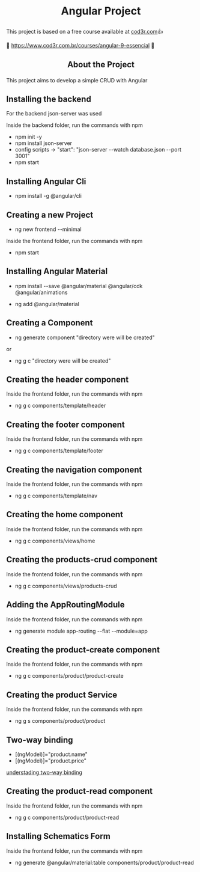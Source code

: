 # <p align="center">Angular Project</p>

This project is based on a free course available at [cod3r.com](https://www.cod3r.com.br):+1:

:eyes: https://www.cod3r.com.br/courses/angular-9-essencial :eyes:

## <p align="center">About the Project</p>

This project aims to develop a simple CRUD with Angular

## Installing the backend

For the backend json-server was used

Inside the backend folder, run the commands with npm

- npm init -y
- npm install json-server
- config scripts -> "start": "json-server --watch database.json --port 3001"
- npm start

## Installing Angular Cli

- npm install -g @angular/cli

## Creating a new Project

- ng new frontend --minimal

Inside the frontend folder, run the commands with npm

- npm start

## Installing Angular Material

- npm install --save @angular/material @angular/cdk @angular/animations

- ng add @angular/material 

## Creating a Component

- ng generate component "directory were will be created"

or

- ng g c "directory were will be created"

## Creating the header component

Inside the frontend folder, run the commands with npm

- ng g c components/template/header

## Creating the footer component

Inside the frontend folder, run the commands with npm

- ng g c components/template/footer

## Creating the navigation component

Inside the frontend folder, run the commands with npm

- ng g c components/template/nav

## Creating the home component

Inside the frontend folder, run the commands with npm

- ng g c components/views/home

## Creating the products-crud component

Inside the frontend folder, run the commands with npm

- ng g c components/views/products-crud

## Adding the AppRoutingModule

Inside the frontend folder, run the commands with npm

- ng generate module app-routing --flat --module=app

## Creating the product-create component

Inside the frontend folder, run the commands with npm

- ng g c components/product/product-create

## Creating the product Service

Inside the frontend folder, run the commands with npm

- ng g s components/product/product

## Two-way binding

- [(ngModel)]="product.name"
- [(ngModel)]="product.price"

[understading two-way binding](https://angular.io/guide/two-way-binding)

## Creating the product-read component

Inside the frontend folder, run the commands with npm

- ng g c components/product/product-read

## Installing Schematics Form

Inside the frontend folder, run the commands with npm

- ng generate @angular/material:table components/product/product-read